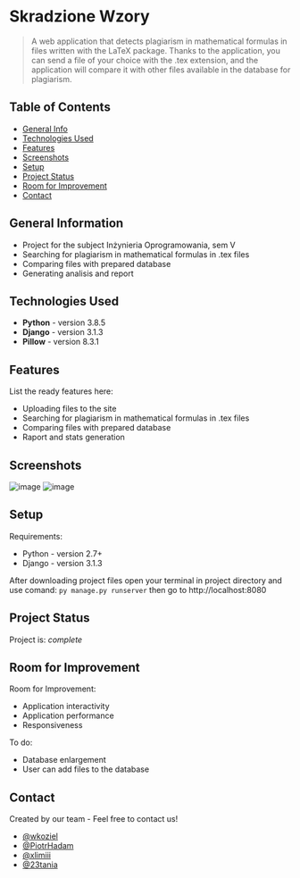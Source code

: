 # Skradzione Wzory
> A web application that detects plagiarism in mathematical formulas in files written with the LaTeX package. Thanks to the application, you can send a file of your choice with the .tex extension, and the application will compare it with other files available in the database for plagiarism.

## Table of Contents
* [General Info](#general-information)
* [Technologies Used](#technologies-used)
* [Features](#features)
* [Screenshots](#screenshots)
* [Setup](#setup)
* [Project Status](#project-status)
* [Room for Improvement](#room-for-improvement)
* [Contact](#contact)


## General Information
- Project for the subject Inżynieria Oprogramowania, sem V
- Searching for plagiarism in mathematical formulas in .tex files
- Comparing files with prepared database
- Generating analisis and report


## Technologies Used
- **Python** - version 3.8.5
- **Django** - version 3.1.3
- **Pillow** - version 8.3.1


## Features
List the ready features here:
- Uploading files to the site
- Searching for plagiarism in mathematical formulas in .tex files
- Comparing files with prepared database
- Raport and stats generation


## Screenshots
![image](https://user-images.githubusercontent.com/44378819/125330087-96135f80-e346-11eb-834a-9b4ba4f8b256.png)
![image](https://user-images.githubusercontent.com/44378819/125330313-e12d7280-e346-11eb-8633-e06cfcab0d40.png)


## Setup
Requirements:
- Python - version 2.7+
- Django - version 3.1.3

After downloading project files open your terminal in project directory and use comand:
`py manage.py runserver`
then go to http://localhost:8080

## Project Status
Project is: _complete_

## Room for Improvement
Room for Improvement:
- Application interactivity
- Application performance
- Responsiveness

To do:
- Database enlargement
- User can add files to the database

## Contact
Created by our team - Feel free to contact us!
- [@wkoziel](https://github.com/wkoziel)
- [@PiotrHadam](https://github.com/PiotrHadam)
- [@xlimiii](https://github.com/xlimiii)
- [@23tania](https://github.com/23tania)
